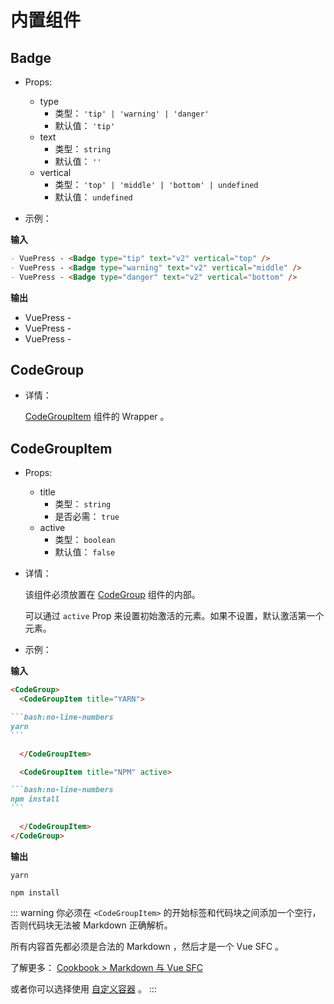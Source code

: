 # 内置组件

<NpmBadge package="@vuepress/theme-default" />

## Badge <Badge text="badge" />

- Props:

  - type
    - 类型： `'tip' | 'warning' | 'danger'`
    - 默认值： `'tip'`
  - text
    - 类型： `string`
    - 默认值： `''`
  - vertical
    - 类型： `'top' | 'middle' | 'bottom' | undefined`
    - 默认值： `undefined`

- 示例：

**输入**

```md
- VuePress - <Badge type="tip" text="v2" vertical="top" />
- VuePress - <Badge type="warning" text="v2" vertical="middle" />
- VuePress - <Badge type="danger" text="v2" vertical="bottom" />
```

**输出**

- VuePress - <Badge type="tip" text="v2" vertical="top" />
- VuePress - <Badge type="warning" text="v2" vertical="middle" />
- VuePress - <Badge type="danger" text="v2" vertical="bottom" />

## CodeGroup

- 详情：

  [CodeGroupItem](#codegroupitem) 组件的 Wrapper 。

## CodeGroupItem

- Props:

  - title
    - 类型： `string`
    - 是否必需： `true`
  - active
    - 类型： `boolean`
    - 默认值： `false`

- 详情：

  该组件必须放置在 [CodeGroup](#codegroup) 组件的内部。

  可以通过 `active` Prop 来设置初始激活的元素。如果不设置，默认激活第一个元素。

- 示例：

**输入**

````md
<CodeGroup>
  <CodeGroupItem title="YARN">

```bash:no-line-numbers
yarn
```

  </CodeGroupItem>

  <CodeGroupItem title="NPM" active>

```bash:no-line-numbers
npm install
```

  </CodeGroupItem>
</CodeGroup>
````

**输出**

<CodeGroup>
  <CodeGroupItem title="YARN">

```bash:no-line-numbers
yarn
```

  </CodeGroupItem>

  <CodeGroupItem title="NPM" active>

```bash:no-line-numbers
npm install
```

  </CodeGroupItem>
</CodeGroup>

::: warning
你必须在 `<CodeGroupItem>` 的开始标签和代码块之间添加一个空行，否则代码块无法被 Markdown 正确解析。

所有内容首先都必须是合法的 Markdown ，然后才是一个 Vue SFC 。

了解更多： [Cookbook > Markdown 与 Vue SFC](../../advanced/cookbook/markdown-and-vue-sfc.md)

或者你可以选择使用 [自定义容器](./markdown.md#自定义容器) 。
:::
